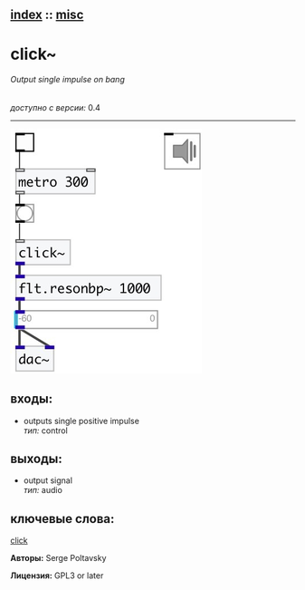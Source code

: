 [index](index.html) :: [misc](category_misc.html)
---

# click~

###### Output single impulse on bang

*доступно с версии:* 0.4

---




[![example](../examples/img/click~.jpg)](../examples/pd/click~.pd)









## входы:

* outputs single positive impulse<br>
_тип:_ control



## выходы:

* output signal<br>
_тип:_ audio



## ключевые слова:

[click](keywords/click.html)






**Авторы:** Serge Poltavsky




**Лицензия:** GPL3 or later





